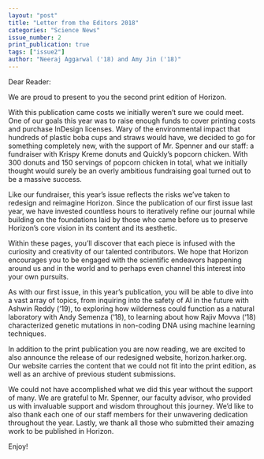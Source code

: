 ```yaml
---
layout: "post"
title: "Letter from the Editors 2018"
categories: "Science News"
issue_number: 2
print_publication: true
tags: ["issue2"]
author: "Neeraj Aggarwal ('18) and Amy Jin ('18)"
---
```


<!--excerpt-->

Dear Reader:

We are proud to present to you the second print edition of Horizon.

With this publication came costs we initially weren’t sure we could meet. One of our goals this year was to raise enough funds to cover printing costs and purchase InDesign licenses. Wary of the environmental impact that hundreds of plastic boba cups and straws would have, we decided to go for something completely new, with the support of Mr. Spenner and our staff: a fundraiser with Krispy Kreme donuts and Quickly’s popcorn chicken. With 300 donuts and 150 servings of popcorn chicken in total, what we initially thought would surely be an overly ambitious fundraising goal turned out to be a massive success.

Like our fundraiser, this year’s issue reflects the risks we’ve taken to redesign and reimagine Horizon. Since the publication of our first issue last year, we have invested countless hours to iteratively refine our journal while building on the foundations laid by those who came before us to preserve Horizon’s core vision in its content and its aesthetic.

Within these pages, you’ll discover that each piece is infused with the curiosity and creativity of our talented contributors. We hope that Horizon encourages you to be engaged with the scientific endeavors happening around us and in the world and to perhaps even channel this interest into your own pursuits.

As with our first issue, in this year’s publication, you will be able to dive into a vast array of topics, from inquiring into the safety of AI in the future with Ashwin Reddy (‘19), to exploring how wilderness could function as a natural laboratory with Andy Semenza (‘18), to learning about how Rajiv Movva (‘18) characterized genetic mutations in non-coding DNA using machine learning techniques.

In addition to the print publication you are now reading, we are excited to also announce the release of our redesigned website, horizon.harker.org. Our website carries the content that we could not fit into the print edition, as well as an archive of previous student submissions.

We could not have accomplished what we did this year without the support of many. We are grateful to Mr. Spenner, our faculty advisor, who provided us with invaluable support and wisdom throughout this journey. We’d like to also thank each one of our staff members for their unwavering dedication throughout the year. Lastly, we thank all those who submitted their amazing work to be published in Horizon.

Enjoy!